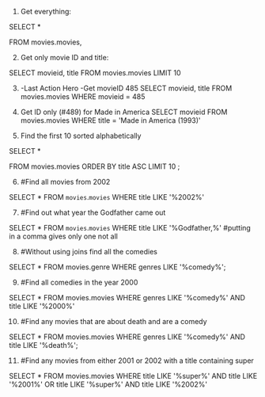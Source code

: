 1.  Get everything:

SELECT
*

FROM
    movies.movies,



2.  Get only movie ID and title:

SELECT
    movieid, title
FROM
    movies.movies
LIMIT 10

3.  -Last Action Hero -Get movieID 485
SELECT
    movieid, title
FROM
    movies.movies
WHERE movieid = 485

4.  Get ID only (#489) for Made in America
SELECT
    movieid
FROM
    movies.movies
WHERE title = 'Made in America (1993)'

5.  Find the first 10 sorted alphabetically


SELECT
*

FROM
    movies.movies
   ORDER BY title ASC
   LIMIT 10 ;



6.   #Find all movies from 2002


SELECT *
FROM `movies`.`movies`
WHERE
title LIKE '%2002%'

7. #Find out what year the Godfather came out



SELECT *
FROM `movies`.`movies`
WHERE
title LIKE '%Godfather,%'  #putting in a comma gives only one not all


8. #Without using joins find all the comedies

SELECT *
FROM movies.genre
WHERE
genres LIKE '%comedy%';


9. #Find all comedies in the year 2000

SELECT *
FROM movies.movies
WHERE
genres LIKE '%comedy%'  AND title LIKE '%2000%'


10. #Find any movies that are about death and are a comedy

SELECT * FROM movies.movies
WHERE
genres LIKE '%comedy%'  AND title LIKE '%death%';

11. #Find any movies from either 2001 or 2002 with a title containing super

SELECT
    *
FROM
    movies.movies
WHERE
    title LIKE '%super%'
        AND title LIKE '%2001%'
        OR title LIKE '%super%'
        AND title LIKE '%2002%'
